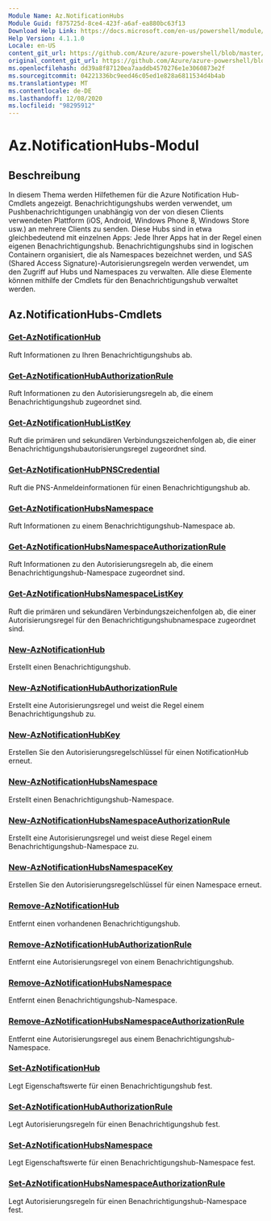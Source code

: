 ```yaml
---
Module Name: Az.NotificationHubs
Module Guid: f875725d-8ce4-423f-a6af-ea880bc63f13
Download Help Link: https://docs.microsoft.com/en-us/powershell/module/az.notificationhubs
Help Version: 4.1.1.0
Locale: en-US
content_git_url: https://github.com/Azure/azure-powershell/blob/master/src/NotificationHubs/NotificationHubs/help/Az.NotificationHubs.md
original_content_git_url: https://github.com/Azure/azure-powershell/blob/master/src/NotificationHubs/NotificationHubs/help/Az.NotificationHubs.md
ms.openlocfilehash: dd39a8f87120ea7aaddb4570276e1e3060873e2f
ms.sourcegitcommit: 04221336bc9eed46c05ed1e828a6811534d4b4ab
ms.translationtype: MT
ms.contentlocale: de-DE
ms.lasthandoff: 12/08/2020
ms.locfileid: "98295912"
---
```

# Az.NotificationHubs-Modul
## Beschreibung
In diesem Thema werden Hilfethemen für die Azure Notification Hub-Cmdlets angezeigt. Benachrichtigungshubs werden verwendet, um Pushbenachrichtigungen unabhängig von der von diesen Clients verwendeten Plattform (iOS, Android, Windows Phone 8, Windows Store usw.) an mehrere Clients zu senden. Diese Hubs sind in etwa gleichbedeutend mit einzelnen Apps: Jede Ihrer Apps hat in der Regel einen eigenen Benachrichtigungshub. Benachrichtigungshubs sind in logischen Containern organisiert, die als Namespaces bezeichnet werden, und SAS (Shared Access Signature)-Autorisierungsregeln werden verwendet, um den Zugriff auf Hubs und Namespaces zu verwalten. Alle diese Elemente können mithilfe der Cmdlets für den Benachrichtigungshub verwaltet werden.

## Az.NotificationHubs-Cmdlets
### [Get-AzNotificationHub](Get-AzNotificationHub.md)
Ruft Informationen zu Ihren Benachrichtigungshubs ab.

### [Get-AzNotificationHubAuthorizationRule](Get-AzNotificationHubAuthorizationRule.md)
Ruft Informationen zu den Autorisierungsregeln ab, die einem Benachrichtigungshub zugeordnet sind.

### [Get-AzNotificationHubListKey](Get-AzNotificationHubListKey.md)
Ruft die primären und sekundären Verbindungszeichenfolgen ab, die einer Benachrichtigungshubautorisierungsregel zugeordnet sind.

### [Get-AzNotificationHubPNSCredential](Get-AzNotificationHubPNSCredential.md)
Ruft die PNS-Anmeldeinformationen für einen Benachrichtigungshub ab.

### [Get-AzNotificationHubsNamespace](Get-AzNotificationHubsNamespace.md)
Ruft Informationen zu einem Benachrichtigungshub-Namespace ab.

### [Get-AzNotificationHubsNamespaceAuthorizationRule](Get-AzNotificationHubsNamespaceAuthorizationRule.md)
Ruft Informationen zu den Autorisierungsregeln ab, die einem Benachrichtigungshub-Namespace zugeordnet sind.

### [Get-AzNotificationHubsNamespaceListKey](Get-AzNotificationHubsNamespaceListKey.md)
Ruft die primären und sekundären Verbindungszeichenfolgen ab, die einer Autorisierungsregel für den Benachrichtigungshubnamespace zugeordnet sind.

### [New-AzNotificationHub](New-AzNotificationHub.md)
Erstellt einen Benachrichtigungshub.

### [New-AzNotificationHubAuthorizationRule](New-AzNotificationHubAuthorizationRule.md)
Erstellt eine Autorisierungsregel und weist die Regel einem Benachrichtigungshub zu.

### [New-AzNotificationHubKey](New-AzNotificationHubKey.md)
Erstellen Sie den Autorisierungsregelschlüssel für einen NotificationHub erneut.

### [New-AzNotificationHubsNamespace](New-AzNotificationHubsNamespace.md)
Erstellt einen Benachrichtigungshub-Namespace.

### [New-AzNotificationHubsNamespaceAuthorizationRule](New-AzNotificationHubsNamespaceAuthorizationRule.md)
Erstellt eine Autorisierungsregel und weist diese Regel einem Benachrichtigungshub-Namespace zu.

### [New-AzNotificationHubsNamespaceKey](New-AzNotificationHubsNamespaceKey.md)
Erstellen Sie den Autorisierungsregelschlüssel für einen Namespace erneut.

### [Remove-AzNotificationHub](Remove-AzNotificationHub.md)
Entfernt einen vorhandenen Benachrichtigungshub.

### [Remove-AzNotificationHubAuthorizationRule](Remove-AzNotificationHubAuthorizationRule.md)
Entfernt eine Autorisierungsregel von einem Benachrichtigungshub.

### [Remove-AzNotificationHubsNamespace](Remove-AzNotificationHubsNamespace.md)
Entfernt einen Benachrichtigungshub-Namespace.

### [Remove-AzNotificationHubsNamespaceAuthorizationRule](Remove-AzNotificationHubsNamespaceAuthorizationRule.md)
Entfernt eine Autorisierungsregel aus einem Benachrichtigungshub-Namespace.

### [Set-AzNotificationHub](Set-AzNotificationHub.md)
Legt Eigenschaftswerte für einen Benachrichtigungshub fest.

### [Set-AzNotificationHubAuthorizationRule](Set-AzNotificationHubAuthorizationRule.md)
Legt Autorisierungsregeln für einen Benachrichtigungshub fest.

### [Set-AzNotificationHubsNamespace](Set-AzNotificationHubsNamespace.md)
Legt Eigenschaftswerte für einen Benachrichtigungshub-Namespace fest.

### [Set-AzNotificationHubsNamespaceAuthorizationRule](Set-AzNotificationHubsNamespaceAuthorizationRule.md)
Legt Autorisierungsregeln für einen Benachrichtigungshub-Namespace fest.


